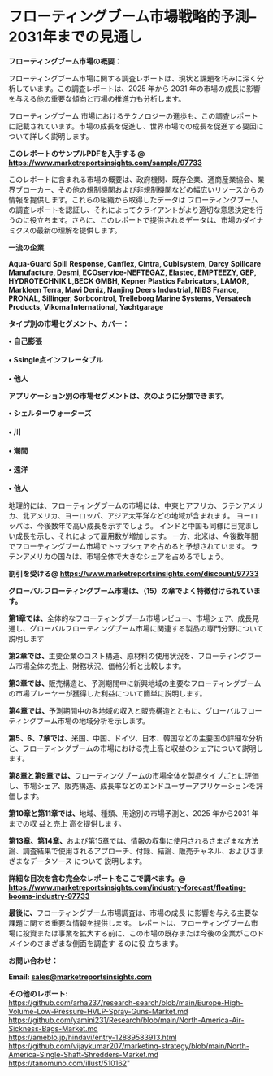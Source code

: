 # フローティングブーム市場戦略的予測– 2031年までの見通し

<strong><b>フローティングブーム市場の概要：</b></strong>

フローティングブーム市場に関する調査レポートは、現状と課題を巧みに深く分析しています。この調査レポートは、2025 年から 2031 年の市場の成長に影響を与える他の重要な傾向と市場の推進力も分析します。

フローティングブーム 市場におけるテクノロジーの進歩も、この調査レポートに記載されています。市場の成長を促進し、世界市場での成長を促進する要因について詳しく説明します。

<strong>このレポートのサンプルPDFを入手する @ <a href=https://www.marketreportsinsights.com/sample/97733>https://www.marketreportsinsights.com/sample/97733</a></strong>

このレポートに含まれる市場の概要は、政府機関、既存企業、通商産業協会、業界ブローカー、その他の規制機関および非規制機関などの幅広いリソースからの情報を提供します。これらの組織から取得したデータは フローティングブーム の調査レポートを認証し、それによってクライアントがより適切な意思決定を行うのに役立ちます。さらに、このレポートで提供されるデータは、市場のダイナミクスの最新の理解を提供します。

<strong>一流の企業</strong>

<strong><b>Aqua-Guard Spill Response, Canflex, Cintra, Cubisystem, Darcy Spillcare Manufacture, Desmi, ECOservice-NEFTEGAZ, Elastec, EMPTEEZY, GEP, HYDROTECHNIK L,BECK GMBH, Kepner Plastics Fabricators, LAMOR, Markleen Terra, Mavi Deniz, Nanjing Deers Industrial, NIBS France, PRONAL, Sillinger, Sorbcontrol, Trelleborg Marine Systems, Versatech Products, Vikoma International, Yachtgarage</b></strong>

<strong><b>タイプ別の市場セグメント、カバー：</b></strong>

<strong>• 自己膨張<br><br>• Ssingle点インフレータブル<br><br>• 他人</strong>

<strong><b>アプリケーション別の市場セグメントは、次のように分類できます。</b></strong>

<strong>• シェルターウォーターズ<br><br>• 川<br><br>• 潮間<br><br>• 遠洋<br><br>• 他人</strong>

 地理的には、フローティングブームの市場には、中東とアフリカ、ラテンアメリカ、北アメリカ、ヨーロッパ、アジア太平洋などの地域が含まれます。 ヨーロッパは、今後数年で高い成長を示すでしょう。 インドと中国も同様に目覚ましい成長を示し、それによって雇用数が増加します。 一方、北米は、今後数年間でフローティングブーム市場でトップシェアを占めると予想されています。 ラテンアメリカの国々は、市場全体で大きなシェアを占めるでしょう。

<strong>割引を受ける@ <a href=https://www.marketreportsinsights.com/discount/97733>https://www.marketreportsinsights.com/discount/97733</a></strong>

<strong><b>グローバルフローティングブーム市場は、（15）の章でよく特徴付けられています。</b></strong>

<strong><b>第</b></strong><strong><b>1章では、</b></strong>全体的なフローティングブーム市場レビュー、市場シェア、成長見通し、グローバルフローティングブーム市場に関連する製品の専門分野について説明します

<strong><b>第2章では、</b></strong>主要企業のコスト構造、原材料の使用状況を、フローティングブーム市場全体の売上、財務状況、価格分析と比較します。

<strong><b>第3章では、</b></strong>販売構造と、予測期間中に新興地域の主要なフローティングブームの市場プレーヤーが獲得した利益について簡単に説明します。

<strong><b>第4章では、</b></strong>予測期間中の各地域の収入と販売構造とともに、グローバルフローティングブーム市場の地域分析を示します。

<strong><b>第5、6、7章では、</b></strong>米国、中国、ドイツ、日本、韓国などの主要国の詳細な分析と、フローティングブームの市場における売上高と収益のシェアについて説明します。

<strong><b>第8章と第9章では、</b></strong>フローティングブームの市場全体を製品タイプごとに評価し、市場シェア、販売構造、成長率などのエンドユーザーアプリケーションを評価します。

<strong><b>第10章と第11章では、</b></strong>地域、種類、用途別の市場予測と、2025 年から2031 年までの収 益と売上 高を提供します。

<strong><b>第13章、第14章、</b></strong>および第15章では、情報の収集に使用されるさまざまな方法論、調査結果で使用されるアプローチ、付録、結論、販売チャネル、およびさまざまなデータソース について 説明します。

<strong>詳細な目次を含む完全なレポートをここで調べます。@ <a href=https://www.marketreportsinsights.com/industry-forecast/floating-booms-industry-97733>https://www.marketreportsinsights.com/industry-forecast/floating-booms-industry-97733</a></strong>

<strong><b>最後に、</b></strong>フローティングブーム市場調査は、市場の成長 に影響を</a>与える主要な課題に関する重要な情報を提供します。 レポートは、フローティングブーム市場に投資または事業を拡大する前に、この市場の既存または今後の企業がこのドメインのさまざまな側面を調査す るのに役 立ちます。

<strong><b>お問い合わせ：</b></strong>

<strong>Email: </strong><a href=mailto:sales@marketreportsinsights.com><strong>sales@marketreportsinsights.com</strong></a>

<strong>その他のレポート:</strong>
<br>
<a href=https://github.com/arha237/research-search/blob/main/Europe-High-Volume-Low-Pressure-HVLP-Spray-Guns-Market.md>https://github.com/arha237/research-search/blob/main/Europe-High-Volume-Low-Pressure-HVLP-Spray-Guns-Market.md</a>
<br>
<a href=https://github.com/yamini231/Research/blob/main/North-America-Air-Sickness-Bags-Market.md>https://github.com/yamini231/Research/blob/main/North-America-Air-Sickness-Bags-Market.md</a>
<br>
<a href=https://ameblo.jp/hindavi/entry-12889583913.html>https://ameblo.jp/hindavi/entry-12889583913.html</a>
<br>
<a href=https://github.com/vijaykumar207/marketing-strategy/blob/main/North-America-Single-Shaft-Shredders-Market.md>https://github.com/vijaykumar207/marketing-strategy/blob/main/North-America-Single-Shaft-Shredders-Market.md</a>
<br>
<a href=https://tanomuno.com/illust/510162>https://tanomuno.com/illust/510162</a>"
